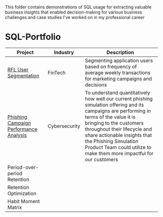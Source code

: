 This folder contains demonstrations of SQL usage for extracting valuable business insights that enabled decision-making for various business challenges and case studies I've worked on in my professional career

# SQL-Portfolio

| **Project**       | **Industry**      | **Description**                                                                       |
|-------------------|-------------------|---------------------------------------------------------------------------------------|
| [RFL User Segmentation](https://github.com/HasanRizvi17/Data-Analytics-Projects/tree/main/RFL%20User%20Segmentation%20-%20Recency%2C%20Frequency%2C%20Longevity) | FinTech | Segmenting application users based on frequency of average weekly transactions for marketing campaigns and decisions  |
| [Phishing Campaign Performance Analysis](https://github.com/HasanRizvi17/Data-Analytics-Projects/tree/main/Phishing%20Campaign%20Performance%20Analysis) | Cybersecurity | To understand quantitatively how well our current phishing simulation offering and its campaigns are performing in terms of the value it is bringing to the customers throughout their lifecycle and share actionable insights that the Phishing Simulation Product Team could utilize to make them more impactful for our customers | 
| Period-over-period Retention |  |  |
| Retention Optimization |  |  |
| Habit Moment Matrix |  |  |
